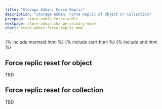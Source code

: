 ```yaml
---
title: "Storage Admin: Force Replic"
description: "Storage Admin: Force Replic of Object or Collection"
prevpage: store-admin-force-audit
nextpage: store-admin-change-primary-node
chart: store-admin-force-replic.mmd
---
```


{% include mermaid.html %}
{% include start.html %}
{% include end.html %}

## Force replic reset for object

TBD

## Force replic reset for collection

TBD